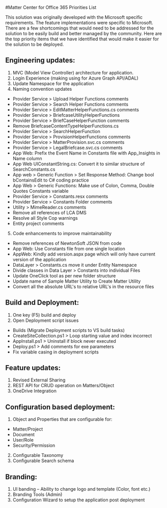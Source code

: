 #Matter Center for Office 365 Priorities List 

This solution was originally developed with the Microsoft specific requirements. The feature implementations were specific to Microsoft. There are a few shortcomings that would need to be addressed for the solution to be easily build and better managed by the community. Here are the top priority items that we have identified that would make it easier for the solution to be deployed.   

## Engineering updates:

1.	MVC (Model View Controller) architecture for application.
2.	Login Experience (making using for Azure Graph API/ADAL)
3.	Update Namespace for the application
4.	Naming convention updates
  * Provider Service > Upload Helper Functions comments
  * Provider Service > Search Helper Functions comments
  * Provider Service > EditMatterHelperFunctions.cs comments
  * Provider Service > BriefcaseUtilityHelperFunctions
  * Provider Service > BriefCaseHelperFunction comments
  * Remove BriefcaseContentTypeHelperFunctions.cs
  * Provider Service > SearchHelperFunction
  * Provider Service > ProvisionHelperFunctions comments
  * Provider Service > MatterProvision.svc.cs comments
  * Provider Service > LegalBriefcase.svc.cs comments
  * App Web: Prefix the Event Name in Constants file with App_Insights in Name column
  * App Web UIConstantString.cs: Convert it to similar structure of SearchConstants.cs
  * App web > Generic Function > Set Response Method: Change bool bContainsEdit to C# coding practice
  * App Web > Generic Functions: Make use of Colon, Comma, Double Quotes Constants variable
  * Provider Service > Constants.resx comments
  * Provider Service > Constants Folder comments
  * Utility > MimeReader.cs comments
  * Remove all references of LCA DMS
  * Resolve all Style Cop warnings
  * Entity project comments

5.	Code enhancements to improve maintainability 
  * Remove references of NewtonSoft JSON from code
  * App Web: Use Constants file from one single location
  * AppWeb: Kindly add version.aspx page which will only have current version of the application
  * DataLayer > Constants.cs move it under Entity Namespace
  * Divide classes in Data Layer > Constants into individual Files
  * Update OneClick tool as per new folder structure
  * Update name of Sample Matter Utility to Create Matter Utility
  * Convert all the absolute URL's to relative URL's in the resource files 

## Build and Deployment:

1.	One key (F5) build and deploy
2.	Open Deployment script issues
  * Builds (Migrate Deployment scripts to VS build tasks)
  * CreateSiteCollection.ps1 > Loop starting value and index incorrect
  * AppInstall.ps1 > Uninstall if block never executed
  * Deploy.ps1 > Add comments for exe parameters
  * Fix variable casing in deployment scripts

## Feature updates:

1.	Revised External Sharing
2.	REST API for CRUD operation on Matters/Object
3.	OneDrive Integration

## Configuration based deployment:

1.	Object and Properties that are configurable for:
  * Matter/Project
  * Document
  * User/Role
  * Security/Permission
2.	Configurable Taxonomy
3.	Configurable Search schema

## Branding:

1.	UI banding – Ability to change logo and template (Color, font etc.) 
2.	Branding Tools (Admin)
3.	Configuration Wizard to setup the application post deployment

